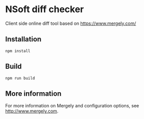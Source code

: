 # NSoft diff checker

Client side online diff tool based on https://www.mergely.com/

## Installation

```
npm install
```

## Build

```
npm run build
```

## More information

For more information on Mergely and configuration options, see http://www.mergely.com.
